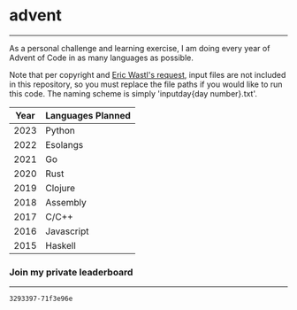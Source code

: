 # advent #

---

As a personal challenge and learning exercise, I am doing every year of Advent of Code in as many languages as possible. 

Note that per copyright and [Eric Wastl's request](https://www.reddit.com/r/adventofcode/wiki/faqs/copyright/inputs/), input files are not included in this repository, so you must replace the file paths if you would like to run this code. The naming scheme is simply 'inputday{day number}.txt'.

| Year | Languages Planned |
|------|-------------------|
| 2023 | Python |
| 2022 | Esolangs|
| 2021 | Go |
| 2020 | Rust |
| 2019 | Clojure |
| 2018 | Assembly |
| 2017 | C/C++ |
| 2016 | Javascript |
| 2015 | Haskell |

### Join my private leaderboard 

---

```
3293397-71f3e96e
```
